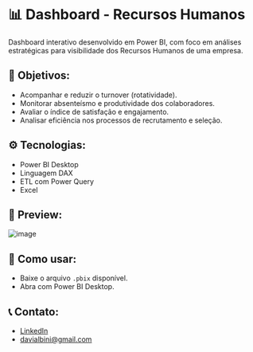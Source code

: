 # 📊 Dashboard - Recursos Humanos

Dashboard interativo desenvolvido em Power BI, com foco em análises estratégicas para visibilidade dos Recursos Humanos de uma empresa.

## 🎯 Objetivos:
- Acompanhar e reduzir o turnover (rotatividade).
- Monitorar absenteísmo e produtividade dos colaboradores.
- Avaliar o índice de satisfação e engajamento.
- Analisar eficiência nos processos de recrutamento e seleção.

## ⚙️ Tecnologias:
- Power BI Desktop
- Linguagem DAX
- ETL com Power Query
- Excel

## 📸 Preview:
![image](https://github.com/user-attachments/assets/51305e07-e310-4701-8f22-0c2900fdc6c3)

## 📂 Como usar:
- Baixe o arquivo `.pbix` disponível.
- Abra com Power BI Desktop.

## 📞 Contato:
- [LinkedIn](https://www.linkedin.com/in/davialbini/)
- davialbini@gmail.com
